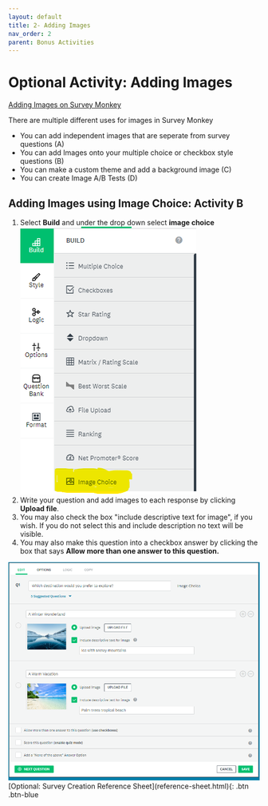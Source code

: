 ```yaml
---
layout: default
title: 2- Adding Images
nav_order: 2
parent: Bonus Activities
---
```


# Optional Activity: Adding Images

[Adding Images on Survey Monkey](https://help.surveymonkey.com/en/surveymonkey/create/adding-images/)

There are multiple different uses for images in Survey Monkey
- You can add independent images that are seperate from survey questions (A)
- You can add Images onto your multiple choice or checkbox style questions (B)
- You can make a custom theme and add a background image (C)
- You can create Image A/B Tests (D)


## Adding Images using Image Choice: Activity B
1. Select **Build** and under the drop down select **image choice**<br> <img src="images/image-choice.png"><br>
2. Write your question and add images to each response by clicking **Upload file**.
3. You may also check the box "include descriptive text for image", if you wish. If you do not select this and include description no text will be visible.
4. You may also make this question into a checkbox answer by clicking the box that says **Allow more than one answer to this question.**
  
<img src="images/image-choice-example.png">
[Optional: Survey Creation Reference Sheet](reference-sheet.html){: .btn .btn-blue 
